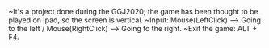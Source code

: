 ~It's a project done during the GGJ2020; the game has been thought to be played on Ipad, so the screen is vertical.
~Input: Mouse(LeftClick) --> Going to the left / Mouse(RightClick) --> Going to the right.
~Exit the game: ALT + F4.
